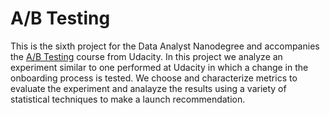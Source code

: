# A/B Testing

This is the sixth project for the Data Analyst Nanodegree and accompanies the [A/B Testing](https://www.udacity.com/course/ab-testing--ud257-nd) course from Udacity.  In this project we analyze an experiment similar to one performed at Udacity in which a change in the onboarding process is tested.  We choose and characterize metrics to evaluate the experiment and analayze the results using a variety of statistical techniques to make a launch recommendation.
